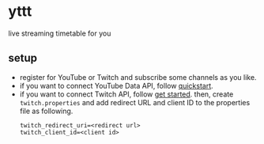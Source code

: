 # yttt

live streaming timetable for you

## setup 

- register for YouTube or Twitch and subscribe some channels as you like.
- if you want to connect YouTube Data API, follow [quickstart](https://developers.google.com/youtube/v3/quickstart/android).
- if you want to connect Twitch API, follow [get started](https://dev.twitch.tv/docs/api/get-started/). 
then, create `twitch.properties` and add redirect URL and client ID to the properties file as following.
  ```properties
  twitch_redirect_uri=<redirect url>
  twitch_client_id=<client id>
  ```
